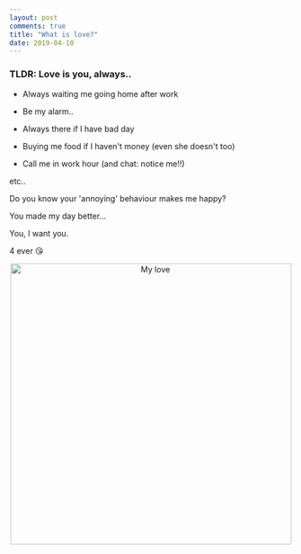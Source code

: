 ```yaml
---
layout: post
comments: true
title: "What is love?"
date: 2019-04-10
---
```

<h3>TLDR: Love is you, always..</h3>
<!--break-->

* <p>Always waiting me going home after work</p>
* <p>Be my alarm..</p>
* <p>Always there if I have bad day</p>
* <p>Buying me food if I haven't money (even she doesn't too)</p>
* <p>Call me in work hour (and chat: notice me!!)</p>

etc..

Do you know your 'annoying' behaviour makes me happy?

You made my day better...

You, I want you.

4 ever :kissing_heart:

<p align="center">
  <img src="https://lh3.googleusercontent.com/EgpY_VYISvRSsUWZZGVvqg3agWvT5v_BGlbZ0cJl5ZO82_JQjCCIrlWn_5THVOPUwCWt0ITxLwFgd4OtgHZq-gaD6VEKasM9uKBJFh8riwTzy5nFGm7SYe0SXIgVWofFQ4p73DORxSA=w1292-h1724-no" alt="My love" width="500"/>
</p>
